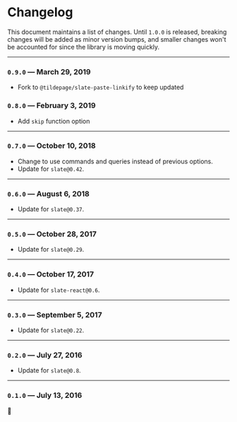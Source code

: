 # Changelog

This document maintains a list of changes. Until `1.0.0` is released, breaking changes will be added as minor version bumps, and smaller changes won't be accounted for since the library is moving quickly.

---

### `0.9.0` — March 29, 2019

- Fork to `@tildepage/slate-paste-linkify` to keep updated


### `0.8.0` — February 3, 2019

- Add `skip` function option

---

### `0.7.0` — October 10, 2018

- Change to use commands and queries instead of previous options.
- Update for `slate@0.42`.

---

### `0.6.0` — August 6, 2018

- Update for `slate@0.37`.

---

### `0.5.0` — October 28, 2017

- Update for `slate@0.29`.

---

### `0.4.0` — October 17, 2017

- Update for `slate-react@0.6`.

---

### `0.3.0` — September 5, 2017

- Update for `slate@0.22`.

---

### `0.2.0` — July 27, 2016

- Update for `slate@0.8`.

---

### `0.1.0` — July 13, 2016

:tada:
